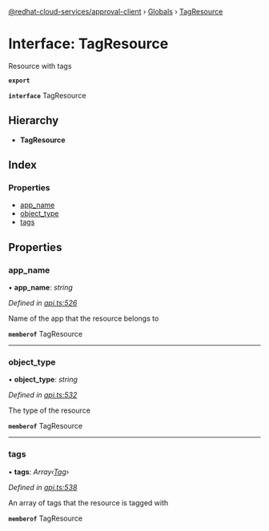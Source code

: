 [@redhat-cloud-services/approval-client](../README.md) › [Globals](../globals.md) › [TagResource](tagresource.md)

# Interface: TagResource

Resource with tags

**`export`** 

**`interface`** TagResource

## Hierarchy

* **TagResource**

## Index

### Properties

* [app_name](tagresource.md#app_name)
* [object_type](tagresource.md#object_type)
* [tags](tagresource.md#tags)

## Properties

###  app_name

• **app_name**: *string*

*Defined in [api.ts:526](https://github.com/RedHatInsights/javascript-clients.gi/blob/master/packages/approval/api.ts#L526)*

Name of the app that the resource belongs to

**`memberof`** TagResource

___

###  object_type

• **object_type**: *string*

*Defined in [api.ts:532](https://github.com/RedHatInsights/javascript-clients.gi/blob/master/packages/approval/api.ts#L532)*

The type of the resource

**`memberof`** TagResource

___

###  tags

• **tags**: *Array‹[Tag](tag.md)›*

*Defined in [api.ts:538](https://github.com/RedHatInsights/javascript-clients.gi/blob/master/packages/approval/api.ts#L538)*

An array of tags that the resource is tagged with

**`memberof`** TagResource
